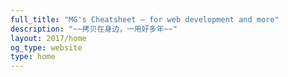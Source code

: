 ```yaml
---
full_title: "MG's Cheatsheet — for web development and more"
description: "~~拷贝在身边，一用好多年~~"
layout: 2017/home
og_type: website
type: home
---
```

